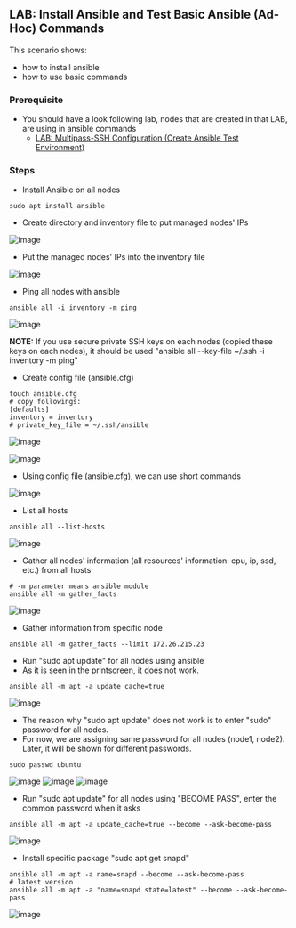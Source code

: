 ## LAB: Install Ansible and Test Basic Ansible (Ad-Hoc) Commands

This scenario shows:
- how to install ansible
- how to use basic commands

### Prerequisite

- You should have a look following lab, nodes that are created in that LAB, are using in ansible commands
  - [LAB: Multipass-SSH Configuration (Create Ansible Test Environment)](./Multipass-SSH-Configuration.md)

### Steps

- Install Ansible on all nodes

``` 
sudo apt install ansible
``` 

- Create directory and inventory file to put managed nodes' IPs

![image](./img/201087999-7bbb7f0b-acdf-475a-b8c8-cf0f689bc29b.png)

- Put the managed nodes' IPs into the inventory file

![image](./img/201088310-e7859682-dc0d-46f5-bac4-ba553e38be90.png)

- Ping all nodes with ansible

``` 
ansible all -i inventory -m ping
``` 

![image](./img/201089266-84c032d5-7647-45ec-b44a-0323cf7f6274.png)

**NOTE:** If you use secure private SSH keys on each nodes (copied these keys on each nodes), it should be used "ansible all --key-file ~/.ssh -i inventory -m ping" 

- Create config file (ansible.cfg)

``` 
touch ansible.cfg
# copy followings:
[defaults]
inventory = inventory
# private_key_file = ~/.ssh/ansible
``` 

![image](./img/201090216-084d1328-88fc-462f-b307-d95c8d8b752d.png)

![image](./img/201090391-67057ecd-68a9-4aa6-af33-af5fcd099840.png)

- Using config file (ansible.cfg), we can use short commands

![image](./img/201090690-752feb31-9b42-42df-a89f-63e3092b4a32.png)

- List all hosts

```
ansible all --list-hosts
``` 
![image](./img/201090920-d5d2a294-698a-4e62-89e7-7df3f1d1834d.png)

- Gather all nodes' information (all resources' information: cpu, ip, ssd, etc.) from all hosts

```
# -m parameter means ansible module
ansible all -m gather_facts
``` 

![image](./img/201091229-60ab2618-ba53-4460-96f8-7c69a4a9c6b1.png)

- Gather information from specific node 

```
ansible all -m gather_facts --limit 172.26.215.23
```

- Run "sudo apt update" for all nodes using ansible
- As it is seen in the printscreen, it does not work. 

```
ansible all -m apt -a update_cache=true
```

![image](./img/201094159-89918be8-1d73-4a10-b346-4d54a1bc104f.png)

- The reason why "sudo apt update" does not work is to enter "sudo" password for all nodes.
- For now, we are assigning same password for all nodes (node1, node2). Later, it will be shown for different passwords.

```
sudo passwd ubuntu
```

![image](./img/201094654-23381802-43a2-4261-892b-900244019bcc.png)
![image](./img/201094744-d8edfd82-9c5a-4bb8-9fc5-7e9f5f4567c1.png)
![image](./img/201094827-5ddd50dd-bd26-47b9-b266-5d997678774b.png)

- Run "sudo apt update" for all nodes using "BECOME PASS", enter the common password when it asks

```
ansible all -m apt -a update_cache=true --become --ask-become-pass
```

![image](./img/201095106-cfa74f25-9ae6-4ca2-b34a-061ed5d6622d.png)

- Install specific package "sudo apt get snapd"

```
ansible all -m apt -a name=snapd --become --ask-become-pass
# latest version
ansible all -m apt -a "name=snapd state=latest" --become --ask-become-pass
```

![image](./img/201097511-9b0893f5-120c-4af1-be6d-a35fc15681a5.png)



